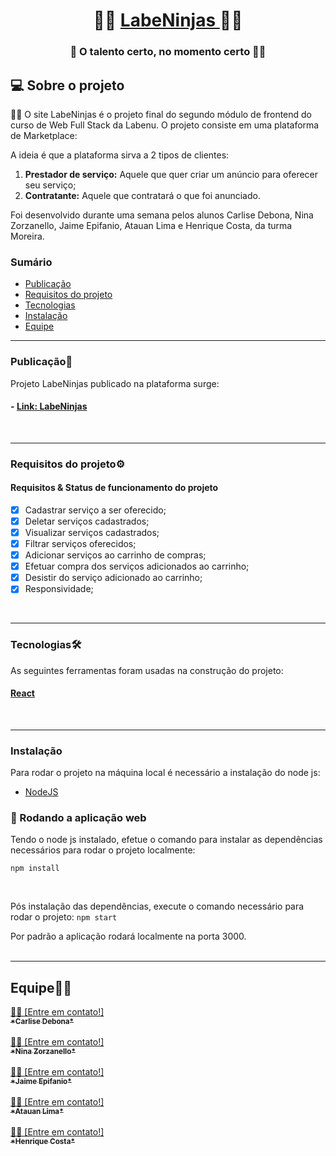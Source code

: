 <h1 align="center">
     🐱‍👤 <a href="#" alt="site do projeto" target="_blank"> LabeNinjas </a>  🐱‍👤
</h1>

<h3 align="center">
    🛒 O talento certo, no momento certo  🐱‍👤
</h3>

## 💻 Sobre o projeto

🐱‍👤 O site LabeNinjas é o projeto final do segundo módulo de frontend do curso de Web Full Stack da Labenu.
    O projeto consiste em uma plataforma de Marketplace:

A ideia é que a plataforma sirva a 2 tipos de clientes:

1. **Prestador de serviço:** Aquele que quer criar um anúncio para oferecer seu serviço;
2. **Contratante:** Aquele que contratará o que foi anunciado.  

Foi desenvolvido durante uma semana pelos alunos Carlise Debona, Nina Zorzanello, Jaime Epifanio, Atauan Lima e Henrique Costa, da turma Moreira.
<br>

### Sumário

  - [Publicação](#publicação)
  - [Requisitos do projeto](#requisitos-do-projeto)
  - [Tecnologias](#tecnologias)  
  - [Instalação](#instalação)
  - [Equipe](#equipe)<br/>


---

###  Publicação🎨

Projeto LabeNinjas publicado na plataforma surge:

#### - [Link: LabeNinjas](https://silent-print.surge.sh/)
<br/>

---

### Requisitos do projeto⚙

#### Requisitos & Status de funcionamento do projeto

- [X] Cadastrar serviço a ser oferecido;
- [X] Deletar serviços cadastrados;
- [X] Visualizar serviços cadastrados; 
- [X] Filtrar serviços oferecidos;
- [X] Adicionar serviços ao carrinho de compras;
- [X] Efetuar compra dos serviços adicionados ao carrinho;
- [X] Desistir do serviço adicionado ao carrinho; 
- [X] Responsividade;
<br/>

---

### Tecnologias🛠

As seguintes ferramentas foram usadas na construção do projeto:

#### [React](https://reactjs.org/)
<br/>

---

### Instalação

Para rodar o projeto na máquina local é necessário a instalação do node js:
- [NodeJS](https://nodejs.org/en/download/)

### 🧭 Rodando a aplicação web
Tendo o node js instalado, efetue o comando para instalar as dependências necessários para rodar o projeto localmente:
```
npm install 
```
<br/>

Pós instalação das dependências, execute o comando necessário para rodar o projeto:
`npm start`
<br/>

Por padrão a aplicação rodará localmente na porta 3000.
<br/><br/>

---

## Equipe👨‍💻

<a href="https://github.com/Carlisegd">
 👋🏽 [Entre em contato!]
 <br>
 <sub><b>*Carlise Debona*</b></sub></a> <a href="https://github.com/Carlisegd" title="github"></a>
 <br>
 <br>
 
 <a href="https://github.com/ninazorzanello">
 👋🏽 [Entre em contato!]
 <br>
 <sub><b>*Nina Zorzanello*</b></sub></a> <a href="https://github.com/ninazorzanello" title="github"></a>
 <br>
 <br>

<a href="https://github.com/jaime-github">
 👋🏽 [Entre em contato!]
 <br />
 <sub><b>*Jaime Epifanio*</b></sub></a> <a href="https://github.com/jaime-github" title="github"></a>
 <br>
 <br>
 
 <a href="https://github.com/Atauan">
 👋🏽 [Entre em contato!]
 <br>
 <sub><b>*Atauan Lima*</b></sub></a> <a href="https://github.com/Atauan" title="github"></a>
 <br>
 <br>

<a href="https://github.com/HEINRICK7">
 👋🏽 [Entre em contato!]
 <br>
 <sub><b>*Henrique Costa*</b></sub></a> <a href="https://github.com/HEINRICK7" title="github"></a>
 <br>
 <br>
